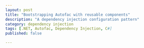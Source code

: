 ```yaml
---
layout: post
title: "Bootstrapping Autofac with reusable components"
description: "A dependency injection configuration pattern"
category: dependency injection
tags: [.NET, Autofac, Dependency Injection, C#]
published: false

---
```




